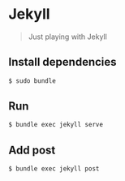 # Jekyll
> Just playing with Jekyll

##  Install dependencies
```sh
$ sudo bundle
```
## Run
```sh
$ bundle exec jekyll serve
```
## Add post

```sh
$ bundle exec jekyll post
```